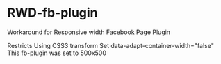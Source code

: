 # RWD-fb-plugin
Workaround for Responsive width Facebook Page Plugin
  
  Restricts
  Using CSS3 transform
  Set data-adapt-container-width="false"
  This fb-plugin was set to 500x500
